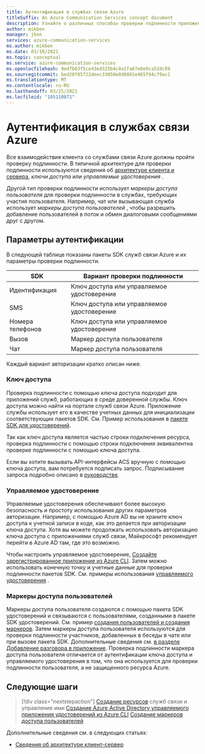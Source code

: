 ```yaml
---
title: Аутентификация в службах связи Azure
titleSuffix: An Azure Communication Services concept document
description: Узнайте о различных способах проверки подлинности приложения или службы в службах связи.
author: mikben
manager: jken
services: azure-communication-services
ms.author: mikben
ms.date: 03/10/2021
ms.topic: conceptual
ms.service: azure-communication-services
ms.openlocfilehash: 9edfb63f5ce43ed325b4c4a1fa67e0e9ca52dc89
ms.sourcegitcommit: bed20f85722deec33050e0d8881e465f94c79ac2
ms.translationtype: MT
ms.contentlocale: ru-RU
ms.lasthandoff: 03/25/2021
ms.locfileid: "105110871"
---
```

# <a name="authenticate-to-azure-communication-services"></a>Аутентификация в службах связи Azure

Все взаимодействия клиента со службами связи Azure должны пройти проверку подлинности. В типичной архитектуре для проверки подлинности используются сведения об [архитектуре клиента и сервера](./client-and-server-architecture.md), *ключи доступа* или *управляемые удостоверения* .

Другой тип проверки подлинности использует *маркеры доступа пользователя* для проверки подлинности в службах, требующих участия пользователя. Например, чат или вызывающая служба использует *маркеры доступа пользователей* , чтобы разрешить добавление пользователей в поток и обмен диалоговыми сообщениями друг с другом.

## <a name="authentication-options"></a>Параметры аутентификации

В следующей таблице показаны пакеты SDK служб связи Azure и их параметры проверки подлинности.

| SDK    | Вариант проверки подлинности                               |
| ----------------- | ----------------------------------------------------|
| Идентификация          | Ключ доступа или управляемое удостоверение                      |
| SMS               | Ключ доступа или управляемое удостоверение                      |
| Номера телефонов     | Ключ доступа или управляемое удостоверение                      |
| Вызов           | Маркер доступа пользователя                                   |
| Чат              | Маркер доступа пользователя                                   |

Каждый вариант авторизации кратко описан ниже.

### <a name="access-key"></a>Ключ доступа

Проверка подлинности с помощью ключа доступа подходит для приложений служб, работающих в среде доверенной службы. Ключ доступа можно найти на портале служб связи Azure. Приложение службы использует его в качестве учетных данных для инициализации соответствующих пакетов SDK. См. Пример использования в [пакете SDK для удостоверений](../quickstarts/access-tokens.md). 

Так как ключ доступа является частью строки подключения ресурса, проверка подлинности с помощью строки подключения эквивалентна проверке подлинности с помощью ключа доступа.

Если вы хотите вызывать API-интерфейсы ACS вручную с помощью ключа доступа, вам потребуется подписать запрос. Подписывание запроса подробно описано в [руководстве](../tutorials/hmac-header-tutorial.md).

### <a name="managed-identity"></a>Управляемое удостоверение

Управляемые удостоверения обеспечивают более высокую безопасность и простоту использования других параметров авторизации. Например, с помощью Azure AD вы не храните ключ доступа к учетной записи в коде, как это делается при авторизации ключа доступа. Хотя вы можете продолжать использовать авторизацию ключа доступа с приложениями служб связи, Майкрософт рекомендует перейти в Azure AD там, где это возможно. 

Чтобы настроить управляемое удостоверение, [Создайте зарегистрированное приложение из Azure CLI](../quickstarts/managed-identity-from-cli.md). Затем можно использовать конечную точку и учетные данные для проверки подлинности пакетов SDK. См. примеры использования [управляемого удостоверения](../quickstarts/managed-identity.md) .

### <a name="user-access-tokens"></a>Маркеры доступа пользователей

Маркеры доступа пользователя создаются с помощью пакета SDK удостоверений и связываются с пользователями, созданными в пакете SDK удостоверений. См. пример [создания пользователей и создания маркеров](../quickstarts/access-tokens.md). Затем маркеры доступа пользователя используются для проверки подлинности участников, добавленных в беседы в чате или при вызове пакета SDK. Дополнительные сведения см. [в разделе Добавление разговора в приложение](../quickstarts/chat/get-started.md). Проверка подлинности маркера доступа пользователя отличается от аутентификации ключа доступа и управляемого удостоверения в том, что она используется для проверки подлинности пользователя, а не защищенного ресурса Azure.

## <a name="next-steps"></a>Следующие шаги

> [!div class="nextstepaction"]
> [Создание ресурсов](../quickstarts/create-communication-resource.md) 
>  служб связи и управление ими [Создание Azure Active Directory управляемого приложения удостоверений из Azure CLI](../quickstarts/managed-identity-from-cli.md) 
>  [Создание маркеров доступа пользователей](../quickstarts/access-tokens.md)

Дополнительные сведения см. в следующих статьях:
- [Сведения об архитектуре клиент-сервер](../concepts/client-and-server-architecture.md)

